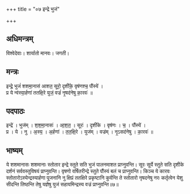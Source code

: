+++
title = "०७ इन्द्रे भुजं"

+++
## अधिमन्त्रम्
विश्वेदेवाः। शार्यातो मानवः। जगती।

## मन्त्रः
इन्द्रे॒ भुजं॑ शशमा॒नास॑ आशत॒ सूरो॒ दृशी॑के॒ वृष॑णश्च॒ पौंस्ये॑ ।  
प्र ये न्व॑स्या॒र्हणा॑ ततक्षि॒रे युजं॒ वज्रं॑ नृ॒षद॑नेषु का॒रवः॑ ॥

## पदपाठः
इन्द्रे॑ । भुज॑म् । श॒श॒मा॒नासः॑ । आ॒श॒त॒ । सूरः॑ । दृशी॑के । वृष॑णः । च॒ । पौंस्ये॑ ।  
प्र । ये । नु । अ॒स्य॒ । अ॒र्हणा॑ । त॒त॒क्षि॒रे । युज॑म् । वज्र॑म् । नृ॒ऽसद॑नेषु । का॒रवः॑ ॥

## भाष्यम्
ये शशमानासः शशमानाः स्तोतार इन्द्रे स्तुते सति भुजं पालनमाशत प्राप्नुवन्ति। सूरः सूर्ये स्तुते सति दृशीके दर्शनं सर्ववस्तुविषयं प्राप्नुवन्ति। वृषणो वर्षितरीन्द्रे स्तुते पौंस्यं बलं च प्राप्नुवन्ति। किञ्च ये कारवः स्तोतारोऽस्येन्द्रस्यार्हणा पूजनानि नु क्षिप्रं ततक्षिरे प्रकृष्टानि कुर्वन्ति ते स्तोतारो नृषदनेषु नरः कर्तृत्वेन येशु सीदन्ति तिष्ठन्ति तेषु यज्ञेषु युजं सहायमिन्द्रस्य वज्रं प्राप्नुवन्ति॥७॥